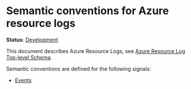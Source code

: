 <!--- Hugo front matter used to generate the website version of this page:
linkTitle: Azure
--->

# Semantic conventions for Azure resource logs

**Status**: [Development][DocumentStatus]

This document describes Azure Resource Logs, see [Azure Resource Log Top-level Schema][AzureResourceSchema].

Semantic conventions are defined for the following signals:

* [Events](events.md)

[DocumentStatus]: https://opentelemetry.io/docs/specs/otel/document-status
[AzureResourceSchema]: https://learn.microsoft.com/azure/azure-monitor/essentials/resource-logs-schema#top-level-common-schema
